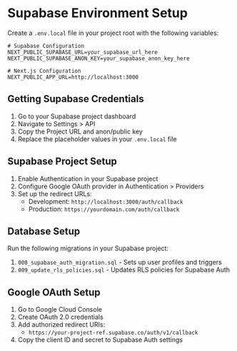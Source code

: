 # Supabase Environment Setup

Create a `.env.local` file in your project root with the following variables:

```env
# Supabase Configuration
NEXT_PUBLIC_SUPABASE_URL=your_supabase_url_here
NEXT_PUBLIC_SUPABASE_ANON_KEY=your_supabase_anon_key_here

# Next.js Configuration
NEXT_PUBLIC_APP_URL=http://localhost:3000
```

## Getting Supabase Credentials

1. Go to your Supabase project dashboard
2. Navigate to Settings > API
3. Copy the Project URL and anon/public key
4. Replace the placeholder values in your `.env.local` file

## Supabase Project Setup

1. Enable Authentication in your Supabase project
2. Configure Google OAuth provider in Authentication > Providers
3. Set up the redirect URLs:
   - Development: `http://localhost:3000/auth/callback`
   - Production: `https://yourdomain.com/auth/callback`

## Database Setup

Run the following migrations in your Supabase project:

1. `008_supabase_auth_migration.sql` - Sets up user profiles and triggers
2. `009_update_rls_policies.sql` - Updates RLS policies for Supabase Auth

## Google OAuth Setup

1. Go to Google Cloud Console
2. Create OAuth 2.0 credentials
3. Add authorized redirect URIs:
   - `https://your-project-ref.supabase.co/auth/v1/callback`
4. Copy the client ID and secret to Supabase Auth settings
